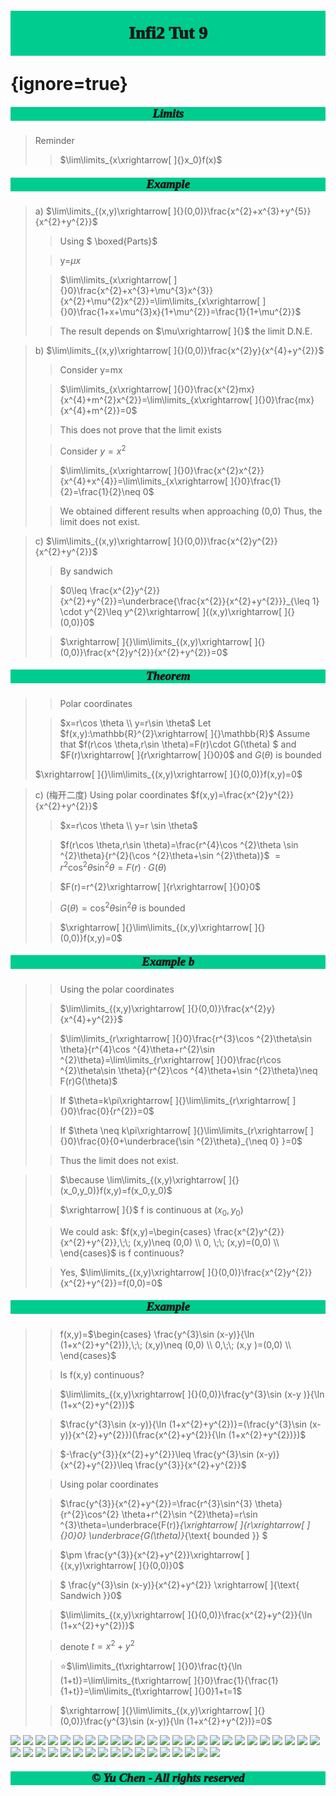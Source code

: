 # <p style='text-align:center;font-family:Verdana;font-weight:1000;background-color:#00cc8f;vertical-align:middle;padding:20px;margin-top:60px'>Infi2 Tut 9</p> {ignore=true}


##### <p style='text-align:center;font-size:19px;font-family:Verdana;font-weight:1000;background-color:#00cc8f;vertical-align:middle;padding:0px;margin-top:0px'>Limits</p>
>Reminder
>
>>$\lim\limits_{x\xrightarrow[ ]{}x_0}f(x)$ 


##### <p style='text-align:center;font-size:19px;font-family:Verdana;font-weight:1000;background-color:#00cc8f;vertical-align:middle;padding:0px;margin-top:0px'>Example</p>

>a)
$\lim\limits_{(x,y)\xrightarrow[ ]{}(0,0)}\frac{x^{2}+x^{3}+y^{5}}{x^{2}+y^{2}}$ 
>
>>Using $ \boxed{Parts}$ 
>
>>y=$\mu x$
>
>>$\lim\limits_{x\xrightarrow[ ]{}0}\frac{x^{2}+x^{3}+\mu^{3}x^{3}}{x^{2}+\mu^{2}x^{2}}=\lim\limits_{x\xrightarrow[ ]{}0}\frac{1+x+\mu^{3}x}{1+\mu^{2}}=\frac{1}{1+\mu^{2}}$  
>
>>The result depends on $\mu\xrightarrow[ ]{}$ the limit D.N.E. 

>b)
$\lim\limits_{(x,y)\xrightarrow[ ]{}(0,0)}\frac{x^{2}y}{x^{4}+y^{2}}$ 
>
>>Consider y=mx
>
>>$\lim\limits_{x\xrightarrow[ ]{}0}\frac{x^{2}mx}{x^{4}+m^{2}x^{2}}=\lim\limits_{x\xrightarrow[ ]{}0}\frac{mx}{x^{4}+m^{2}}=0$ 
>
>>This does not prove that the limit exists
>
>>Consider $y=x^{2}$ 
>
>>$\lim\limits_{x\xrightarrow[ ]{}0}\frac{x^{2}x^{2}}{x^{4}+x^{4}}=\lim\limits_{x\xrightarrow[ ]{}0}\frac{1}{2}=\frac{1}{2}\neq 0$ 
>
>>We obtained different results when approaching (0,0)
Thus, the limit does not exist.

>c)
$\lim\limits_{(x,y)\xrightarrow[ ]{}(0,0)}\frac{x^{2}y^{2}}{x^{2}+y^{2}}$ 
>
>>By sandwich
>
>>$0\leq \frac{x^{2}y^{2}}{x^{2}+y^{2}}=\underbrace{\frac{x^{2}}{x^{2}+y^{2}}}_{\leq 1} \cdot y^{2}\leq y^{2}\xrightarrow[ ]{(x,y)\xrightarrow[ ]{}(0,0)}0$ 
>
>>$\xrightarrow[ ]{}\lim\limits_{(x,y)\xrightarrow[ ]{}(0,0)}\frac{x^{2}y^{2}}{x^{2}+y^{2}}=0$ 


##### <p style='text-align:center;font-size:19px;font-family:Verdana;font-weight:1000;background-color:#00cc8f;vertical-align:middle;padding:0px;margin-top:0px'>Theorem </p>
>
>>Polar coordinates
>
>>$x=r\cos \theta  \\
y=r\sin \theta$ 
>>Let $f(x,y):\mathbb{R}^{2}\xrightarrow[ ]{}\mathbb{R}$
Assume that 
$f(r\cos \theta,r\sin \theta)=F(r)\cdot G(\theta) $ 
and $F(r)\xrightarrow[ ]{r\xrightarrow[ ]{}0}0$
and $G(\theta)$ is bounded 
>
>$\xrightarrow[ ]{}\lim\limits_{(x,y)\xrightarrow[ ]{}(0,0)}f(x,y)=0$        

>c) (梅开二度) Using polar coordinates
$f(x,y)=\frac{x^{2}y^{2}}{x^{2}+y^{2}}$ 
>
>>$x=r\cos \theta  \\
y=r \sin \theta$ 
>
>>$f(r\cos \theta,r\sin \theta)=\frac{r^{4}\cos ^{2}\theta \sin ^{2}\theta}{r^{2}(\cos ^{2}\theta+\sin ^{2}\theta)}$ 
$=r^{2}\cos ^{2}\theta\sin ^{2}\theta=F(r)\cdot G(\theta)$ 
>
>>$F(r)=r^{2}\xrightarrow[ ]{r\xrightarrow[ ]{}0}0$
>
>>$G(\theta)=\cos ^{2}\theta\sin ^{2}\theta$ is bounded
>
>>$\xrightarrow[ ]{}\lim\limits_{(x,y)\xrightarrow[ ]{}(0,0)}f(x,y)=0$   


##### <p style='text-align:center;font-size:19px;font-family:Verdana;font-weight:1000;background-color:#00cc8f;vertical-align:middle;padding:0px;margin-top:0px'>Example b</p> 
>
>>Using the polar coordinates
>
>>$\lim\limits_{(x,y)\xrightarrow[ ]{}(0,0)}\frac{x^{2}y}{x^{4}+y^{2}}$ 
>
>>$\lim\limits_{r\xrightarrow[ ]{}0}\frac{r^{3}\cos ^{2}\theta\sin \theta}{r^{4}\cos ^{4}\theta+r^{2}\sin ^{2}\theta}=\lim\limits_{r\xrightarrow[ ]{}0}\frac{r\cos ^{2}\theta\sin \theta}{r^{2}\cos ^{4}\theta+\sin ^{2}\theta}\neq F(r)G(\theta)$ 
>
>>If $\theta=k\pi\xrightarrow[ ]{}\lim\limits_{r\xrightarrow[ ]{}0}\frac{0}{r^{2}}=0$ 
>
>>If $\theta \neq k\pi\xrightarrow[ ]{}\lim\limits_{r\xrightarrow[ ]{}0}\frac{0}{0+\underbrace{\sin ^{2}\theta}_{\neq 0} }=0$ 
>
>>Thus the limit does not exist.

>
>>$\because \lim\limits_{(x,y)\xrightarrow[ ]{}(x_0,y_0)}f(x,y)=f(x_0,y_0)$ 
>
>>$\xrightarrow[ ]{}$ f is continuous at $(x_0,y_0)$  
>
>>We could ask:
$f(x,y)=\begin{cases}
    \frac{x^{2}y^{2}}{x^{2}+y^{2}},\;\; (x,y)\neq (0,0)  \\
    0, \;\; (x,y)=(0,0) \\
\end{cases}$
is f continuous?
>
>>Yes, $\lim\limits_{(x,y)\xrightarrow[ ]{}(0,0)}\frac{x^{2}y^{2}}{x^{2}+y^{2}}=f(0,0)=0$  


##### <p style='text-align:center;font-size:19px;font-family:Verdana;font-weight:1000;background-color:#00cc8f;vertical-align:middle;padding:0px;margin-top:0px'>Example</p>
>
>>f(x,y)=$\begin{cases}
    \frac{y^{3}\sin (x-y)}{\ln (1+x^{2}+y^{2})},\;\; (x,y)\neq (0,0)  \\
    0,\;\; (x,y )=(0,0) \\
\end{cases}$ 
>
>>Is f(x,y) continuous?
>
>>$\lim\limits_{(x,y)\xrightarrow[ ]{}(0,0)}\frac{y^{3}\sin (x-y )}{\ln (1+x^{2}+y^{2})}$ 
>
>>$\frac{y^{3}\sin (x-y)}{\ln (1+x^{2}+y^{2})}=(\frac{y^{3}\sin (x-y)}{x^{2}+y^{2}})(\frac{x^{2}+y^{2}}{\ln (1+x^{2}+y^{2})})$ 
>
>>$-\frac{y^{3}}{x^{2}+y^{2}}\leq \frac{y^{3}\sin (x-y)}{x^{2}+y^{2}}\leq \frac{y^{3}}{x^{2}+y^{2}}$ 
>
>>Using polar coordinates
>
>>$\frac{y^{3}}{x^{2}+y^{2}}=\frac{r^{3}\sin^{3} \theta}{r^{2}\cos^{2} \theta+r^{2}\sin ^{2}\theta}=r\sin ^{3}\theta=\underbrace{F(r)}_{\xrightarrow[ ]{r\xrightarrow[ ]{}0}0} \underbrace{G(\theta)}_{\text{ bounded }} $ 
>
>>$\pm \frac{y^{3}}{x^{2}+y^{2}}\xrightarrow[ ]{(x,y)\xrightarrow[ ]{}(0,0)}0$ 
>
>>$ \frac{y^{3}\sin (x-y)}{x^{2}+y^{2}} \xrightarrow[ ]{\text{ Sandwich }}0$ 
>
>>$\lim\limits_{(x,y)\xrightarrow[ ]{}(0,0)}\frac{x^{2}+y^{2}}{\ln (1+x^{2}+y^{2})}$ 
>
>>denote
>$t=x^{2}+y^{2}$
>
>>⭐$\lim\limits_{t\xrightarrow[ ]{}0}\frac{t}{\ln (1+t)}=\lim\limits_{t\xrightarrow[ ]{}0}\frac{1}{\frac{1}{1+t}}=\lim\limits_{t\xrightarrow[ ]{}0}1+t=1$  
>
>>$\xrightarrow[ ]{}\lim\limits_{(x,y)\xrightarrow[ ]{}(0,0)}\frac{y^{3}\sin (x-y)}{\ln (1+x^{2}+y^{2})}=0$ 





[![](https://img.shields.io/badge/Yu%20Chen-chen11976%40gtiit.edu.cn-%2300FFFF)](chen11976@gtiit.edu.cn) [![](https://img.shields.io/badge/Code%20in-Latex%20--%20Katex-%23ffd700)]()  [![](https://img.shields.io/badge/Yu%20Chen-Home-%09%234169E1)](https://offsaying.github.io) [![](https://img.shields.io/badge/Mozilla%20Public%20License-2.0-rgb(27%2C181%2C214))](https://www.mozilla.org/en-US/MPL/2.0/)
[![](https://img.shields.io/badge/Windows-10-2376bc?style=flat-square&logo=windows&logoColor=ffffff)](https://www.microsoft.com/windows/get-windows-10) [![](https://img.shields.io/badge/Linux-Ubuntu-2376bc?style=flat-square&logo=ubuntu&logoColor=ffffff)](https://ubuntu.com/) [![](https://img.shields.io/badge/Linux-Centos-2376bc?style=flat-square&logo=centos&logoColor=ffffff)](https://www.centos.org/) [![](https://img.shields.io/badge/MacOS-Monterey-2376bc?style=flat-square&logo=apple&logoColor=ffffff)](https://www.apple.com/) [![](https://img.shields.io/badge/IDE-Visual%20Studio%20Code-blue?style=flat-square&logo=visual-studio-code&logoColor=ffffff)](https://code.visualstudio.com/) [![](https://img.shields.io/badge/Intellij-Idea-blue?style=flat-square&logo=intellijidea&logoColor=ffffff)](https://www.jetbrains.com/idea/) [![](https://img.shields.io/badge/IDE-Goland-blue?style=flat-square&logo=jetbrains&logoColor=ffffff)](https://www.jetbrains.com/go/) [![](https://img.shields.io/badge/IDE-PyCharm-blue?style=flat-square&logo=jetbrains&logoColor=ffffff)](https://www.jetbrains.com/pycharm/) [![](https://img.shields.io/badge/IDE-Clion-blue?style=flat-square&logo=jetbrains&logoColor=ffffff)](https://www.jetbrains.com/clion/) [![](https://img.shields.io/badge/IDE-WebStorm-blue?style=flat-square&logo=jetbrains&logoColor=ffffff)](https://www.jetbrains.com/webstorm/) [![](https://img.shields.io/badge/Andriod-Studio-blue?style=flat-square&logo=android&logoColor=ffffff)](https://developer.android.com/studio/) [![](https://img.shields.io/badge/Linux-Vim-blue?style=flat-square&logo=vim&logoColor=ffffff)](https://www.vim.org/) [![](https://img.shields.io/badge/-Java-007396?style=flat-square&logo=java&logoColor=ffffff)](https://www.java.com/) [![](https://img.shields.io/badge/-Golang-f05032?style=flat-square&logo=go&logoColor=ffffff)](https://golang.org/) [![](https://img.shields.io/badge/-C++-269539?style=flat-square&logo=c%2B%2B&logoColor=ffffff)](https://www.cplusplus.com/) [![](https://img.shields.io/badge/-Rust-003545?style=flat-square&logo=rust&logoColor=ffffff)](https://www.rust-lang.org/) [![](https://img.shields.io/badge/-Python-3776AB?style=flat-square&logo=python&logoColor=ffffff)](https://www.python.org/) [![](https://img.shields.io/badge/-Scala-2496ED?style=flat-square&logo=scala&logoColor=ffffff)](https://www.scala-lang.org/) [![](https://img.shields.io/badge/-JavaScript-f7e018?style=flat-square&logo=javascript&logoColor=white)](https://www.ecma-international.org/) [![](https://img.shields.io/badge/-HTML5-E34F26?style=flat-square&logo=html5&logoColor=white)](https://html.spec.whatwg.org/) [![](https://img.shields.io/badge/-CSS3-1572B6?style=flat-square&logo=css3&logoColor=white)](https://www.w3.org/Style/CSS/) [![](https://img.shields.io/badge/-Less-43853d?style=flat-square&logo=less&logoColor=white)](https://lesscss.org/) [![](https://img.shields.io/badge/TypeScript-cb3837?style=flat-square&logo=TypeScript&logoColor=ffffff)](https://www.typescriptlang.org/) [![](https://img.shields.io/badge/Kotlin-2496ED?style=flat-square&logo=kotlin&logoColor=ffffff)](https://kotlinlang.org/) [![](https://img.shields.io/badge/Dart-003545?style=flat-square&logo=dart&logoColor=ffffff)](https://dart.dev/) [![](https://img.shields.io/badge/Lua-cb3837?style=flat-square&logo=lua&logoColor=ffffff)](https://www.lua.org/) [![](https://img.shields.io/badge/Shell-f05032?style=flat-square&logo=powershell&logoColor=ffffff)](https://www.shell.com/) [![](https://img.shields.io/badge/C%23-43853d?style=flat-square&logo=CSharp&logoColor=ffffff)](https://docs.microsoft.com/en-us/dotnet/csharp/) [![](https://img.shields.io/badge/-Spring-6DB33F?style=flat-square&logo=spring&logoColor=white)](https://spring.io/projects/spring-framework/) [![](https://img.shields.io/badge/-Docker-2496ED?style=flat-square&logo=docker&logoColor=ffffff)](https://www.docker.com/) [![](https://img.shields.io/badge/-MySQL-003545?style=flat-square&logo=mysql&logoColor=white)](https://www.mysql.com/) [![](https://img.shields.io/badge/-PostgreSQL-005571?style=flat-square&logo=postgresql&logoColor=white)](https://www.postgresql.org/) [![](https://img.shields.io/badge/-NPM-cb3837?style=flat-square&logo=npm&logoColor=white)](https://npmjs.com/) [![](https://img.shields.io/badge/-Git-f05032?style=flat-square&logo=git&logoColor=white)](https://git-scm.com/) [![](https://img.shields.io/badge/-Node.js-43853d?style=flat-square&logo=node.js&logoColor=ffffff)](https://nodejs.org/) [![](https://img.shields.io/badge/-jQuery-003545?style=flat-square&logo=jquery&logoColor=white)](https://jquery.com/) [![](https://img.shields.io/badge/-PyTorch-269539?style=flat-square&logo=pytorch&logoColor=white)](https://pytorch.org/) [![](https://img.shields.io/badge/-Markdown-003545?style=flat-square&logo=markdown&logoColor=white)](https://daringfireball.net/projects/markdown/)  
##### <p style='text-align:center;font-size:19px;font-family:Verdana;font-weight:600;font-weight:1000;background-color:#00cc8f;vertical-align:middle;padding:0px;margin-top:0px'>© Yu Chen - All rights reserved</p>